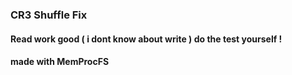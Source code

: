 ### CR3 Shuffle Fix
#### Read work good ( i dont know about write ) do the test yourself !
#### made with MemProcFS

